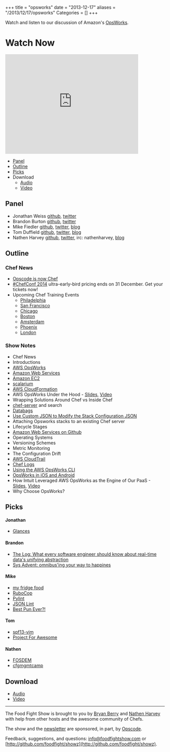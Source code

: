 +++
title = "opsworks"
date = "2013-12-17"
aliases = "/2013/12/17/opsworks"
Categories = []
+++

Watch and listen to our discussion of Amazon's [OpsWorks](http://aws.amazon.com/opsworks/).


# Watch Now

<iframe width="420" height="315" src="http://www.youtube.com/embed/cJjvLZXpOxg" frameborder="0" allowfullscreen></iframe>

* [Panel](http://foodfightshow.org/2013/12/opsworks.html#panel)
* [Outline](http://foodfightshow.org/2013/12/opsworks.html#outline)
* [Picks](http://foodfightshow.org/2013/12/opsworks.html#picks)
* Download
  * [Audio](http://traffic.libsyn.com/foodfight/FoodFightShow-70-OpsWorks.mp3)
  * [Video](http://youtu.be/cJjvLZXpOxg)

Panel<a name="panel"></a>
-----

* Jonathan Weiss [github](https://github.com/jweiss), [twitter](https://twitter.com/jweiss)
* Brandon Burton [github](http://github.com/solarce), [twitter](https://twitter.com/solarce)
* Mike Fiedler [github](http://github.com/miketheman), [twitter](http://twitter.com/mikefiedler), [blog](http://www.miketheman.net)
* Tom Duffield [github](http://github.com/tduffield), [twitter](http://twitter.com/tomduffield), [blog](http://tomduffield.com)
* Nathen Harvey [github](http://github.com/nathenharvey), [twitter](http://twitter.com/nathenharvey), irc: nathenharvey, [blog](http://nathenharvey.com)

<!-- more -->

Outline<a name="outline"></a>
-------

### Chef News

* [Opscode is now Chef](http://www.getchef.com/blog/2013/12/09/chef-the-company-formerly-known-as-opscode/)
* [#ChefConf 2014](http://chefconf.com) ultra-early-bird pricing ends on 31 December.  Get your tickets now!
* Upcoming Chef Training Events
  * [Philadelphia](http://www.getchef.com/blog/event/2-day-chef-fundamentals-philadelphia-area/)
  * [San Francisco](http://www.getchef.com/blog/event/2-day-chef-fundamentals-san-francisco-4/)
  * [Chicago](http://www.getchef.com/blog/event/2-day-chef-fundamentals-chicago-2/)
  * [Boston](http://www.getchef.com/blog/event/2-day-chef-fundamentals-boston-area/)
  * [Amsterdam](http://www.getchef.com/blog/event/2-day-chef-fundamentals-amsterdam/)
  * [Phoenix](http://www.getchef.com/blog/event/2-day-chef-fundamentals-phoenix/)
  * [London](http://www.getchef.com/blog/event/2-day-chef-fundamentals-london/)

### Show Notes

* Chef News
* Introductions
* [AWS OpsWorks](http://aws.amazon.com/opsworks/)
* [Amazon Web Services](http://aws.amazon.com/)
* [Amazon EC2](http://aws.amazon.com/ec2/)
* [scalarium](https://github.com/scalarium)
* [AWS CloudFormation](http://aws.amazon.com/cloudformation/)
* AWS OpsWorks Under the Hood - [Slides](http://www.slideshare.net/AmazonWebServices/aws-opsworks-under-the-hood-dmg304-aws-reinvent-2013), [Video](http://www.youtube.com/watch?v=913oT6xV-Qk)
* Wrapping Solutions Around Chef vs Inside Chef
* [chef-server](https://github.com/opscode-cookbooks/chef-server) and search
* [Databags](http://docs.opscode.com/essentials_data_bags.html)
* [Use Custom JSON to Modify the Stack Configuration JSON](http://docs.aws.amazon.com/opsworks/latest/userguide/workingstacks-json.html)
* Attaching Opsworks stacks to an existing Chef server
* Lifecycle Stages
* [Amazon Web Services on Github](https://github.com/amazonwebservices)
* Operating Systems
* Versioning Schemes
* Metric Monitoring
* The Configuration Drift
* [AWS CloudTrail](http://aws.amazon.com/cloudtrail/faqs/)
* [Chef Logs](http://docs.aws.amazon.com/opsworks/latest/userguide/troubleshoot-debug-log.html)
* [Using the AWS OpsWorks CLI](http://docs.aws.amazon.com/opsworks/latest/userguide/cli-examples.html)
* [OpsWorks in iOS and Android](https://twitter.com/jeffbarr/status/413398665219149824)
* How Intuit Leveraged AWS OpsWorks as the Engine of Our PaaS - [Slides](http://www.slideshare.net/AmazonWebServices/how-intuit-leveraged-aws-opsworks-as-the-engine-of-our-paas-dmg305-aws-reinvent-2013), [Video](http://www.youtube.com/watch?v=fZ8HmekZabo)
* Why Choose OpsWorks?

Picks<a name="picks"></a>
-----
#### Jonathan

* [Glances](http://nicolargo.github.io/glances/)

#### Brandon

* [The Log: What every software engineer should know about real-time data's unifying abstraction](http://engineering.linkedin.com/distributed-systems/log-what-every-software-engineer-should-know-about-real-time-datas-unifying)
* [Sys Advent:  omnibus'ing your way to happines](http://sysadvent.blogspot.com/2013/12/day-16-omnibusing-your-way-to-happiness.html)

#### Mike

* [my fridge food](http://myfridgefood.com/)
* [RuboCop](https://github.com/bbatsov/rubocop)
* [Pylint](http://www.pylint.org/)
* [JSON Lint](https://github.com/zaach/jsonlint)
* [Best Pun Ever?!](https://twitter.com/wizonesolutions/status/413364827143540736)

#### Tom

* [spf13-vim](http://vim.spf13.com/)
* [Project For Awesome](http://www.projectforawesome.com/)

#### Nathen

* [FOSDEM](https://fosdem.org/)
* [cfgmgmtcamp](http://cfgmgmtcamp.eu/)  

Download
--------
* [Audio](http://traffic.libsyn.com/foodfight/FoodFightShow-70-OpsWorks.mp3)
* [Video](http://youtu.be/cJjvLZXpOxg)

<hr />

The Food Fight Show is brought to you by [Bryan Berry](https://twitter.com/bryanwb) and [Nathen Harvey](https://twitter.com/nathenharvey) with help from other hosts and the awesome community of Chefs.

The show and the [newsletter](http://us6.campaign-archive2.com/home/?u=7d43a288e882a145b7e99c650&id=ad8186466d) are sponsored, in part, by [Opscode](http://www.opscode.com).

Feedback, suggestions, and questions:  [info@foodfightshow.com](mailto:info@foodfightshow.com) or  [http://github.com/foodfight/showz](http://github.com/foodfight/showz).

